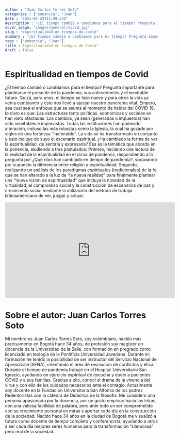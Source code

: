 ```yaml
---
author : "Juan Carlos Torres Soto"
categories : ["ponencia", "Juan"]
date : "2021-04-25T13:09:24Z"
description : "¿El tiempo cambió o cambiamos para el tiempo? Pregunta importante para plantearse el presente de la pandemia, sus antecedentes y el inevitable futuro. Quizá, para unos, el tiempo se hizo nuevo y para otros la vida ya venia cambiando y esto nos llevó a ajustar nuestro panorama vital. Empero, sea cual sea el enfoque que se asuma al momento de hablar del COVID 19, lo claro es que: Las estructuras tanto políticas, económicas y sociales se han visto afectadas."
cover_image: "images/general/covid.jpg"
slug : "espiritualidad-en-tiempos-de-covid"
summary : "¿El tiempo cambió o cambiamos para el tiempo? Pregunta importante para plantearse el presente de la pandemia, sus antecedentes y el inevitable futuro. Quizá, para unos, el tiempo se hizo nuevo y para otros la vida ya venia cambiando y esto nos llevó a ajustar nuestro panorama vital. Empero, sea cual sea el enfoque que se asuma al momento de hablar del COVID 19, lo claro es que: Las estructuras tanto políticas, económicas y sociales se han visto afectadas."
tags : ["ponencia", "Juan"]
title : Espiritualidad en tiempos de Covid"
draft : false
---
```


# Espiritualidad en tiempos de Covid

¿El tiempo cambió o cambiamos para el tiempo? Pregunta importante para plantearse el presente de la pandemia, sus antecedentes y el inevitable futuro. Quizá, para unos, el tiempo se hizo nuevo y para otros la vida ya venia cambiando y esto nos llevó a ajustar nuestro panorama vital. Empero, sea cual sea el enfoque que se asuma al momento de hablar del COVID 19, lo claro es que: Las estructuras tanto políticas, económicas y sociales se han visto afectadas. Los cambios, ya sean (generados o impuestos) han sido inevitables e imprevistos. Todas las instituciones han padecido alteración, incluso las más robustas como la Iglesia, la cual ha gozado por siglos de una fortaleza “inalterable”. La vida se ha transformado en conjunto y esto incluye de suyo el escenario espiritual. ¿Ha cambiado la forma de ver la espiritualidad, de sentirla y expresarla? Esa es la temática que abordo en la ponencia, aludiendo a tres postulados: Primero, haciendo una lectura de la realidad de la espiritualidad en el clima de pandemia, respondiendo a la pregunta por ¿Qué ritos han cambiado en tiempo de pandemia?, socavando por supuesto la diferencia entre religión y espiritualidad. Segundo, realizando un análisis de los paradigmas espirituales (tradicionales) de la fe que se han alterado a la luz de “la nueva realidad” para finalmente plantear una “nueva visión de espiritualidad” que incluya la novedad de la virtualidad, el compromiso social y la construcción de escenarios de paz y crecimiento social mediante la utilización del método de trabajo latinoamericano de ver, juzgar y actuar.


<iframe width="560" height="315" src="https://www.youtube.com/embed/Q07gm5zG_Ko" title="YouTube video player" frameborder="0" allow="accelerometer; autoplay; clipboard-write; encrypted-media; gyroscope; picture-in-picture; web-share" allowfullscreen></iframe>

# Sobre el autor: Juan Carlos Torres Soto

Mi nombre es Juan Carlos Torres Soto, soy colombiano, nacido más precisamente en Bogotá hace 34 años, de profesión soy magister en docencia de la Universidad de la Salle, con formación en pregrado como licenciado en teología de la Pontificia Universidad Javeriana. Durante mi formación he tenido la posibilidad de ser instructor del Servicio Nacional de Aprendizaje (SENA), orientando el área de resolución de conflictos y ética. Durante el tiempo de pandemia trabajé en el Hospital Universitario San Ignacio, ayudando en ejercicio espiritual de escucha y duelo a pacientes COVID y a sus familias. Gracias a ello, conocí el drama de la vivencia del virus y con ello de los cuidados necesarios ante el contagio. Actualmente soy docente en la Fundación Universitaria San Alfonso de los padres Redentoristas con la cátedra de Didáctica de la filosofía. Me considero una persona apasionada por la docencia, por un gusto empírico hacia las letras, con una valiosa facilidad de palabra, pero ante todo un ser comprometido con su crecimiento personal en miras a aportar cada día en la construcción de la sociedad. Nacido hace 34 años en la ciudad de Bogotá me visualizó a futuro como docente de tiempo completo y conferencista, ayudando a otros a ser cada día mejores seres humanos para la transformación “silenciosa” pero real de la sociedad.